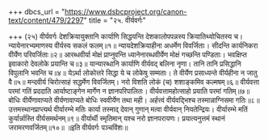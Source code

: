 +++
dbcs_url = "https://www.dsbcproject.org/canon-text/content/479/2297"
title = "२५. वीर्यवर्गः"

+++
(२५) वीर्यवर्गः 
देशक्रियायुक्तानि कार्याणि सिद्धयन्ति 
देशकालोपपन्नस्य क्रियातिथ्योचितस्य च। 
न्यायेनारभ्यमाणस्य वीर्यस्य सकलं फलम्॥१॥
न्यायदेशक्रियाहीना अधर्मेण विवर्जिताः। 
सीदन्ति कार्यनिकरा वीर्येण परिवर्जिताः॥२॥
आरब्धवीर्या मोक्षं प्राप्नुवन्ति 
ध्यानेनारब्धवीर्येण मोक्षं गच्छन्ति पण्डिताः। 
भवक्षिप्त इवाकारो देवलोके प्रयान्ति च॥३॥
यान्यारब्धानि कार्याणि वीर्यवद् बलिना नृणा। 
तानि तानि प्रसिद्धानि विपुलानि भवन्ति च॥४॥
येऽर्था लोकोत्तरे सिद्धा ये च लोकेषु सम्मताः। 
ते वीर्येण प्रसाध्यन्ते वीर्यहीना न जातु वै॥५॥
मन्दवीर्य चिरोत्साहं सद्धर्मेण विवर्जितम्। 
नरो विशति लोकं (च) शशाङ्कमिव कल्मषम्॥६॥
वीर्यवत्ता परमां गतिं प्रददाति 
आर्याष्टाङ्गेन मार्गेण न ज्ञानपरिपालितः। 
वीर्यवत्तामहोत्साहो प्रयाति परमां गतिम्॥७॥
बोधिः वीर्येणावाप्यते 
वीर्यणावाप्यते बोधिः स्ववीर्येण तथा मही। 
अर्हत्त्वं वीर्यवद्भिश्च तस्मान्नाग्निसमा गतिः॥८॥
उत्तमस्थानप्राप्त्यर्थ वीर्यारम्भे मतिः कार्या
तस्माद् देवान् गुणान् मत्वा वीर्यवान् नियतेन्द्रियः। 
वीर्यारम्भे मतिं कुर्यार्न्नास्ति वीर्यसमर्थनम्॥९॥
वीर्यार्थी स्मृतिमान् यश्च नरो ज्ञानपरायणः। 
प्रयात्यनुत्तमं स्थानं जरामरणवर्जितम्॥१०॥
॥इति वीर्यवर्गः पञ्चविंशः॥
